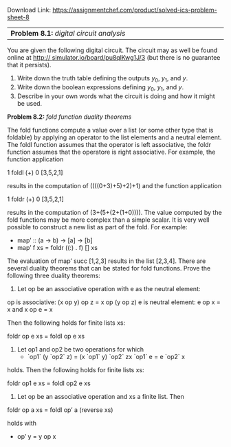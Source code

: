 Download Link: https://assignmentchef.com/product/solved-ics-problem-sheet-8
<br>
<table width="572">

 <tbody>

  <tr>

   <td width="463"><strong>Problem 8.1: </strong><em>digital circuit analysis</em></td>

   <td width="108"> </td>

  </tr>

 </tbody>

</table>

You are given the following digital circuit. The circuit may as well be found online at <a href="http://simulator.io/board/pu8qlKwg1J/3">http:// </a><a href="http://simulator.io/board/pu8qlKwg1J/3">simulator.io/board/pu8qlKwg1J/3</a> (but there is no guarantee that it persists).

<ol>

 <li>Write down the truth table defining the outputs <em>y</em><sub>0</sub>, <em>y</em><sub>1</sub>, and <em>y</em>.</li>

 <li>Write down the boolean expressions defining <em>y</em><sub>0</sub>, <em>y</em><sub>1</sub>, and <em>y</em>.</li>

 <li>Describe in your own words what the circuit is doing and how it might be used.</li>

</ol>

<strong>Problem 8.2: </strong><em>fold function duality theorems                                                                              </em>

The fold functions compute a value over a list (or some other type that is foldable) by applying an operator to the list elements and a neutral element. The foldl function assumes that the operator is left associative, the foldr function assumes that the operatore is right associative. For example, the function application

1                               foldl (+) 0 [3,5,2,1]

results in the computation of ((((0+3)+5)+2)+1) and the function application

1                               foldr (+) 0 [3,5,2,1]

results in the computation of (3+(5+(2+(1+0)))). The value computed by the fold functions may be more complex than a simple scalar. It is very well possible to construct a new list as part of the fold. For example:

<ul>

 <li>map’ :: (a -&gt; b) -&gt; [a] -&gt; [b]</li>

 <li>map’ f xs = foldr ((:) . f) [] xs</li>

</ul>

The evaluation of map’ succ [1,2,3] results in the list [2,3,4]. There are several duality theorems that can be stated for fold functions. Prove the following three duality theorems:

<ol>

 <li>Let op be an associative operation with e as the neutral element:</li>

</ol>

op is associative: (x op y) op z = x op (y op z) e is neutral element: e op x = x and x op e = x

Then the following holds for finite lists xs:

foldr op e xs = foldl op e xs

<ol>

 <li>Let op1 and op2 be two operations for which

  <ul>

   <li>`op1` (y `op2` z) = (x `op1` y) `op2` zx `op1` e = e `op2` x</li>

  </ul></li>

</ol>

holds. Then the following holds for finite lists xs:

foldr op1 e xs = foldl op2 e xs

<ol>

 <li>Let op be an associative operation and xs a finite list. Then</li>

</ol>

foldr op a xs = foldl op’ a (reverse xs)

holds with

<ul>

 <li>op’ y = y op x</li>

</ul>